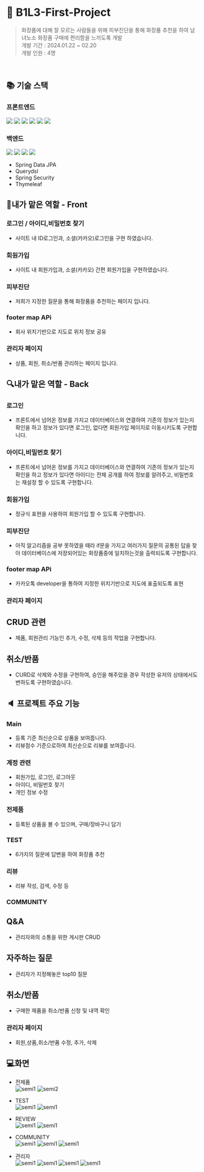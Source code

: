 # 📜 B1L3-First-Project
> 화장품에 대해 잘 모르는 사람들을 위해 피부진단을 통해 화장품 추천을 하여 남녀노소 화장품 구매에 편리함을 느끼도록 개발
<br>개발 기간 : 2024.01.22 ~ 02.20
> <br>개발 인원 : 4명
<br>

## :books: 기술 스택
### 프론트엔드
  <img src="https://img.shields.io/badge/html5-E34F26?style=for-the-badge&logo=html5&logoColor=white">  <img src="https://img.shields.io/badge/css3-1572B6?style=for-the-badge&logo=css3&logoColor=white">
  <img src="https://img.shields.io/badge/javascript-F7DF1E?style=for-the-badge&logo=javascript&logoColor=white"> <img src="https://img.shields.io/badge/jquery-0769AD?style=for-the-badge&logo=jquery&logoColor=white">
  <img src="https://img.shields.io/badge/bootstrap-7952B3?style=for-the-badge&logo=bootstrap&logoColor=white">
  <img src="https://img.shields.io/badge/thymeleaf-005F0F?style=for-the-badge&logo=thymeleaf&logoColor=white">
### 백엔드  
<img src="https://img.shields.io/badge/java-007396?style=for-the-badge&logo=java&logoColor=white"> <img src="https://img.shields.io/badge/Spring_Boot-6DB33F?style=for-the-badge&logo=spring-boot&logoColor=white"> <img src="https://img.shields.io/badge/oracle-F80000?style=for-the-badge&logo=oracle&logoColor=white">
  <img src="https://img.shields.io/badge/apache tomcat-F8DC75?style=for-the-badge&logo=apachetomcat&logoColor=white">
- Spring Data JPA
- Querydsl
- Spring Security
- Thymeleaf
 
## 🔎내가 맡은 역할 - Front

### 로그인 / 아이디,비밀번호 찾기

- 사이트 내 ID로그인과, 소셜(카카오)로그인을 구현 하였습니다.

### 회원가입

- 사이트 내 회원가입과, 소셜(카카오) 간편 회원가입을 구현하였습니다.

### 피부진단

- 저희가 지정한 질문을 통해 화장품을 추천하는 페이지 입니다.

### footer map APi

- 회사 위치기반으로 지도로 위치 정보 공유

### 관리자 페이지

- 상품, 회원, 취소/반품 관리하는 페이지 입니다.

## 🔍내가 맡은 역할 - Back

### 로그인

- 프론트에서 넘어온 정보를 가지고 데이터베이스와 연결하여 기존의 정보가 있는지 확인을 하고 
  정보가 있다면 로그인, 없다면 회원가입 페이지로 이동시키도록 구현합니다.

### 아이디,비밀번호 찾기

- 프론트에서 넘어온 정보를 가지고 데이터베이스와 연결하여 기존의 정보가 있는지 확인을 하고
  정보가 있다면 아이디는 전체 공개를 하여 정보를 알려주고,
  비밀번호는 재설정 할 수 있도록 구현합니다.

### 회원가입

- 정규식 표현을 사용하여 회원가입 할 수 있도록 구현합니다.

### 피부진단

- 아직 알고리즘을 공부 못하였을 때라 if문을 가지고 여러가지 질문의 공통된 답을 찾아
  데이터베이스에 저장되어있는 화장품중에 일치하는것을 출력되도록 구현합니다.

### footer map APi

- 카카오톡 developer을 통하여 지정한 위치기반으로 지도에 표출되도록 표현

### 관리자 페이지
## CRUD 관련
- 제품, 회원관리 기능인 추가, 수정, 삭제 등의 작업을 구현합니다.
## 취소/반품
- CURD로 삭제와 수정을 구현하여, 승인을 해주었을 경우 작성한 유저의 상태에서도 변하도록 구현하였습니다.

## :speaker: 프로젝트 주요 기능 

### Main
- 등록 기준 최신순으로 상품을 보여줍니다.
- 리뷰점수 기준으로하여 최신순으로 리뷰를 보여줍니다.
### 계정 관련
- 회원가입, 로그인, 로그아웃
- 아이디, 비밀번호 찾기
- 개인 정보 수정
### 전제품
- 등록된 상품을 볼 수 있으며, 구매/장바구니 담기
### TEST
- 6가지의 질문에 답변을 하여 화장품 추천
### 리뷰 
- 리뷰 작성, 검색, 수정 등
### COMMUNITY
## Q&A
- 관리자와의 소통을 위한 게시판 CRUD
## 자주하는 질문
- 관리자가 지정해놓은 top10 질문
## 취소/반품
- 구매한 제품을 취소/반품 신청 및 내역 확인
### 관리자 페이지
- 회원,상품,취소/반품 수정, 추가, 삭제

## 💻화면
- 전제품<br>
![semi1](https://github.com/juseungBaek/first-project/assets/151498425/db314677-62ae-468e-890f-9fbf8ea97cfb)
![semi2](https://github.com/juseungBaek/first-project/assets/151498425/e2d0dc31-8cf5-4d39-9d02-c5c189bfe1fc)

- TEST<br>
![semi1](https://github.com/juseungBaek/first-project/assets/151498425/8f8c15d4-cdfb-4417-8480-ac8488c9d43f)
![semi1](https://github.com/juseungBaek/first-project/assets/151498425/7bcba29f-3e93-4827-9f59-4ac812d430f4)

- REVIEW <br>
![semi1](https://github.com/juseungBaek/first-project/assets/151498425/4b616d39-470b-4b23-870b-9aa4fb5e5703)
![semi1](https://github.com/juseungBaek/first-project/assets/151498425/4badcecc-7571-441d-9171-7193500fdd79)

- COMMUNITY <br>
![semi1](https://github.com/juseungBaek/first-project/assets/151498425/505d318a-23c5-49e7-8b64-f7f37b4387c8)
![semi1](https://github.com/juseungBaek/first-project/assets/151498425/8a4eb36d-e3e3-48ff-b69c-57e1a6cad8fc)
![semi1](https://github.com/juseungBaek/first-project/assets/151498425/5adf5cee-7b2a-4cd7-9ca9-d10619fc8b3b)

- 관리자<br>
![semi1](https://github.com/juseungBaek/first-project/assets/151498425/0911c0f9-4052-461f-ae14-844c89f4dd28)
![semi1](https://github.com/juseungBaek/first-project/assets/151498425/0064ecf3-1c79-49ca-bf90-2ce60619d533)
![semi1](https://github.com/juseungBaek/first-project/assets/151498425/10016a52-88c0-4547-a937-febc3a50538a)
![semi1](https://github.com/juseungBaek/first-project/assets/151498425/76584730-2eec-4f24-92fc-836bcd10237e)






